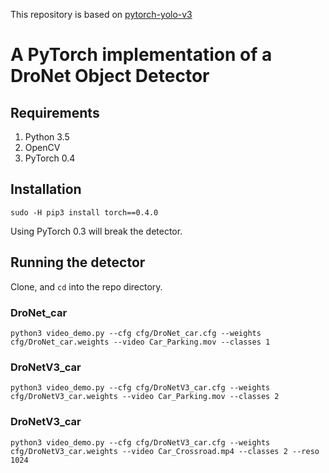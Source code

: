 This repository is based on [pytorch-yolo-v3](https://github.com/ayooshkathuria/pytorch-yolo-v3)

# A PyTorch implementation of a DroNet Object Detector

## Requirements
1. Python 3.5
2. OpenCV
3. PyTorch 0.4

## Installation

```
sudo -H pip3 install torch==0.4.0
```

Using PyTorch 0.3 will break the detector.

## Running the detector

Clone, and `cd` into the repo directory. 

### DroNet_car

```
python3 video_demo.py --cfg cfg/DroNet_car.cfg --weights cfg/DroNet_car.weights --video Car_Parking.mov --classes 1
```

### DroNetV3_car

```
python3 video_demo.py --cfg cfg/DroNetV3_car.cfg --weights cfg/DroNetV3_car.weights --video Car_Parking.mov --classes 2
```

### DroNetV3_car

```
python3 video_demo.py --cfg cfg/DroNetV3_car.cfg --weights cfg/DroNetV3_car.weights --video Car_Crossroad.mp4 --classes 2 --reso 1024
```